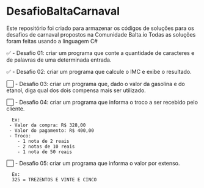 # DesafioBaltaCarnaval

Este repositório foi criado para armazenar os códigos de soluções para os desafios de carnaval propostos na Comunidade Balta.io
Todas as soluções foram feitas usando a linguagem C#

✅ - Desafio 01: criar um programa que conte a quantidade de caracteres e de palavras de uma determinada entrada.

✅ - Desafio 02: criar um programa que calcule o IMC e exibe o resultado.

⬜ - Desafio 03: criar um programa que, dado o valor da gasolina e do etanol, diga qual dos dois compensa mais ser utilizado.

⬜ - Desafio 04: criar um programa que informa o troco a ser recebido pelo cliente.
```
  Ex: 
 - Valor da compra: R$ 328,00
 - Valor do pagamento: R$ 400,00
 - Troco:
    - 1 nota de 2 reais
    - 2 notas de 10 reais
    - 1 nota de 50 reais
```
⬜ - Desafio 05: criar um programa que informa o valor por extenso.
```
  Ex: 
  325 = TREZENTOS E VINTE E CINCO
```
